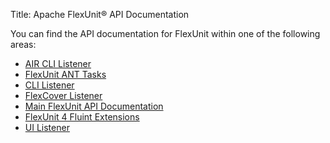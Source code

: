 Title:  Apache FlexUnit® API Documentation

You can find the API documentation for FlexUnit within one of the following areas:

  - [AIR CLI Listener](aircilistener/index.html)
  - [FlexUnit ANT Tasks](anttasks/index.html)
  - [CLI Listener](cilistener/index.html)
  - [FlexCover Listener](flexcoverlistener/index.html)
  - [Main FlexUnit API Documentation](flexunit/index.html)
  - [FlexUnit 4 Fluint Extensions](flexUnit4FluintExtensions/index.html)
  - [UI Listener](uilistener/index.html)

